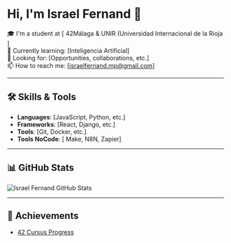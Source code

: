 # Hi, I'm Israel Fernand 👋

🎓 I'm a student at [ 42Málaga & UNIR (Universidad Internacional de la Rioja ]  
🌱 Currently learning: [Inteligencia Artificial]  
💼 Looking for: [Opportunities, collaborations, etc.]  
📫 How to reach me: [israelfernand.mp@gmail.com]

---

## 🛠️ Skills & Tools

- **Languages**: [JavaScript, Python, etc.]
- **Frameworks**: [React, Django, etc.]
- **Tools**: [Git, Docker, etc.]
- **Tools NoCode**: [ Make, N8N, Zapier]

---

## 📊 GitHub Stats

![Israel Fernand GitHub Stats](https://github-readme-stats.vercel.app/api?username=IsraelFernand&show_icons=true&theme=dark)

---

## 🌟 Achievements

- [42 Cursus Progress](https://profile.intra.42.fr/users/israelfe)
